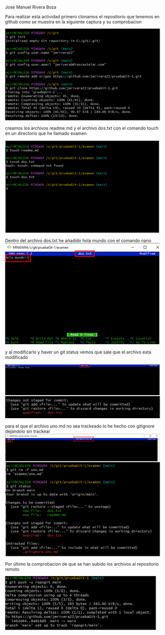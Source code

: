 Jose Manuel Rivera Boza

Para realizar esta actividad primero clonamos el repositorio que tenemos en github como se muestra en la siguiente captura y su comprobacion

![capturainitclone](capturasExamen/capturainitClone.png)


creamos los archivos readme.md y el archivo dos.txt con el comando touch en un directorio que he llamado examen

![capturacreados](capturasExamen/creadoreadmeydos.png)


Dentro del archivo dos.txt he añadido hola mundo con el comando nano 
![captura](capturasExamen/holamundo.png)

y al modificarlo y haver un git status vemos que sale que el archivo esta modificado

![captura](capturasExamen/modificaciondos.png)
![captura](capturasExamen/archivomodificado.png)

para el que el archivo uno.md no sea trackeado lo he hecho con gitignore dejandolo sin trackear
![captura](capturasExamen/gitignore.png)
![captura](capturasExamen/untracked.png)

Por último la comprobacion de que se han subido los archivos al repositorio remoto 

![captura](capturasExamen/ArchivosSubidos.png)




